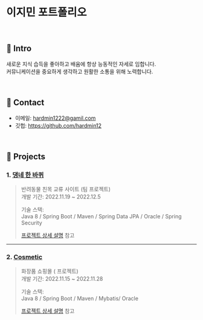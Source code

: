 # 이지민 포트폴리오

</br>

## :pushpin: Intro
새로운 지식 습득을 좋아하고 배움에 항상 능동적인 자세로 임합니다.
</br>
커뮤니케이션을 중요하게 생각하고 원활한 소통을 위해 노력합니다.


</br>

## :pushpin: Contact
- 이메일: hardmin1222@gamil.com
- 깃헙: https://github.com/hardmin12

</br>

## :pushpin: Projects
### 1. [댕네 한 바퀴]()
>반려동물 친목 교류 사이트  (팀 프로젝트)  
>개발 기간: 2022.11.19 ~ 2022.12.5  
>  
>기술 스택:  
>Java 8 / Spring Boot / Maven / Spring Data JPA / Oracle / Spring Security  
>  
>[프로젝트 상세 설명](https://github.com/hardmin12/team-project2) 참고

---

### 2. [Cosmetic](https://github.com/Integerous/goQuality)
>화장품 쇼핑몰 ( 프로젝트)  
>개발 기간: 2022.11.15 ~ 2022.11.28  
>  
>기술 스택:  
>Java 8 / Spring Boot / Maven / Mybatis/ Oracle 
>  
>[프로젝트 상세 설명](https://github.com/hardmin12/team-project1) 참고


